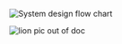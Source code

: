 ![System design flow chart](https://www.researchgate.net/profile/Majid_Bazargan/publication/266673262/figure/fig6/AS:347883749560322@1459953357098/Solar-cooling-system-design-and-simulation-process-flowchart.png)
<!-- <img data-zoomable src="lion.jpg" alt="This is image" /> -->

![lion pic out of doc](/lion.jpg)
